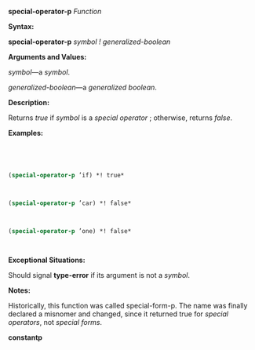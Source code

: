 **special-operator-p** *Function* 



**Syntax:** 



**special-operator-p** *symbol ! generalized-boolean* 



**Arguments and Values:** 



*symbol*—a *symbol*. 



*generalized-boolean*—a *generalized boolean*. 



**Description:** 



Returns *true* if *symbol* is a *special operator* ; otherwise, returns *false*. 



**Examples:**
```lisp
 



(special-operator-p ’if) *! true* 



(special-operator-p ’car) *! false* 



(special-operator-p ’one) *! false* 




```
**Exceptional Situations:** 



Should signal **type-error** if its argument is not a *symbol*. 



**Notes:** 



Historically, this function was called special-form-p. The name was finally declared a misnomer and changed, since it returned true for *special operators*, not *special forms*. 







 



 



**constantp** 



